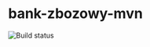 # bank-zbozowy-mvn

![Build status](https://travis-ci.com/frankowskimarcin/bank-zbozowy-mvn.svg?branch=main)
